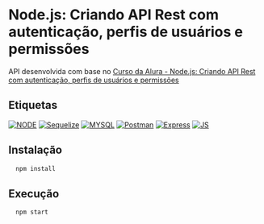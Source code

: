 # Node.js: Criando API Rest com autenticação, perfis de usuários e permissões

API desenvolvida com base no [Curso da Alura - Node.js: Criando API Rest com autenticação, perfis de usuários e permissões](https://www.alura.com.br/curso-online-node-js-api-rest-autenticacao-perfis-usuarios-permissoes)

## Etiquetas

[![NODE](https://img.shields.io/badge/License-node-green.svg)](https://nodejs.org/en)
[![Sequelize](https://img.shields.io/badge/License-sequelize-green.svg)](https://sequelize.org/docs/v6/getting-started/)
[![MYSQL](https://img.shields.io/badge/license-mysql-blue.svg)](https://www.mysql.com/)
[![Postman](https://img.shields.io/badge/license-postman-orange.svg)](https://www.postman.com/)
[![Express](https://img.shields.io/badge/license-express-green.svg)](https://expressjs.com/)
[![JS](https://img.shields.io/badge/license-javascript-blue.svg)](https://developer.mozilla.org/en-US/docs/Web/JavaScript)
## Instalação

```bash
  npm install
```

## Execução

```bash
  npm start
```
